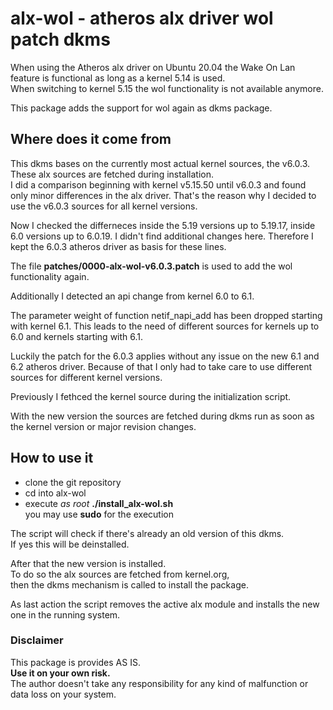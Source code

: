 # alx-wol - atheros alx driver wol patch dkms

When using the Atheros alx driver on Ubuntu 20.04 the Wake On Lan feature is functional as long as a kernel 5.14 is used.  
When switching to kernel 5.15 the wol functionality is not available anymore.

This package adds the support for wol again as dkms package.

## Where does it come from

This dkms bases on the currently most actual kernel sources, the v6.0.3.  
These alx sources are fetched during installation.  
I did a comparison beginning with kernel v5.15.50 until v6.0.3 and found only minor differences in the alx driver. That's the reason why I decided to use the v6.0.3 sources for all kernel versions.

Now I checked the differneces inside the 5.19 versions up to 5.19.17, inside 6.0 versions up to 6.0.19. I didn't find additional changes here. Therefore I kept the 6.0.3 atheros driver as basis for these lines.

The file **patches/0000-alx-wol-v6.0.3.patch** is used to add the wol functionality again.

Additionally I detected an api change from kernel 6.0 to 6.1.

The parameter weight of function netif_napi_add has been dropped starting with kernel 6.1. This leads to the need of different sources for kernels up to 6.0 and kernels starting with 6.1.

Luckily the patch for the 6.0.3 applies without any issue on the new 6.1 and 6.2 atheros driver. Because of that I only had to take care to use different sources for different kernel versions.

Previously I fethced the kernel source during the initialization script.

With the new version the sources are fetched during dkms run as soon as the kernel version or major revision changes.

## How to use it

- clone the git repository
- cd into alx-wol
- execute *as root* **./install_alx-wol.sh**  
  you may use **sudo** for the execution

The script will check if there's already an old version of this dkms.  
If yes this will be deinstalled.

After that the new version is installed.  
To do so the alx sources are fetched from kernel.org,  
then the dkms mechanism is called to install the package.

As last action the script removes the active alx module and installs the new one in the running system.

### Disclaimer

This package is provides AS IS.  
**Use it on your own risk.**  
The author doesn't take any responsibility for any kind of malfunction or data loss on your system.